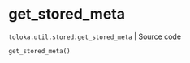 # get_stored_meta
`toloka.util.stored.get_stored_meta` | [Source code](https://github.com/Toloka/toloka-kit/blob/v1.1.2/src/util/stored.py#L29)

```python
get_stored_meta()
```

